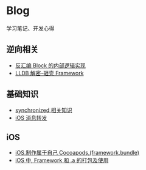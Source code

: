 # Blog
学习笔记、开发心得

## 逆向相关

- [反汇编 Block 的内部逻辑实现](https://github.com/lixianshen/Blog/blob/master/2018-11-02-反汇编%20block%20的内部逻辑实现.md)
- [LLDB 解密-砸壳 Framework](https://github.com/lixianshen/Blog/blob/master/2018-10-28-LDB%20解密-砸壳%20Framework.md)


## 基础知识

- [synchronized 相关知识](http://lichengfublog.com/2018/04/23/synchronized相关知识/)
- [iOS 消息转发](https://github.com/lixianshen/Blog/blob/73fabd2c3239a4611fb7eb6ed16022c9738f564e/2017-04-06-iOS%20消息转发.md)


## iOS

- [iOS,制作属于自己 Cocoapods,(framework,bundle)](http://lichengfublog.com/2017/05/04/iOS,制作属于自己cocoapods,(framework,bundle)/)
- [iOS 中, Framework 和 .a 的打包及使用](http://lichengfublog.com/2017/03/07/iOS中,Framework和-a的打包及使用/)
